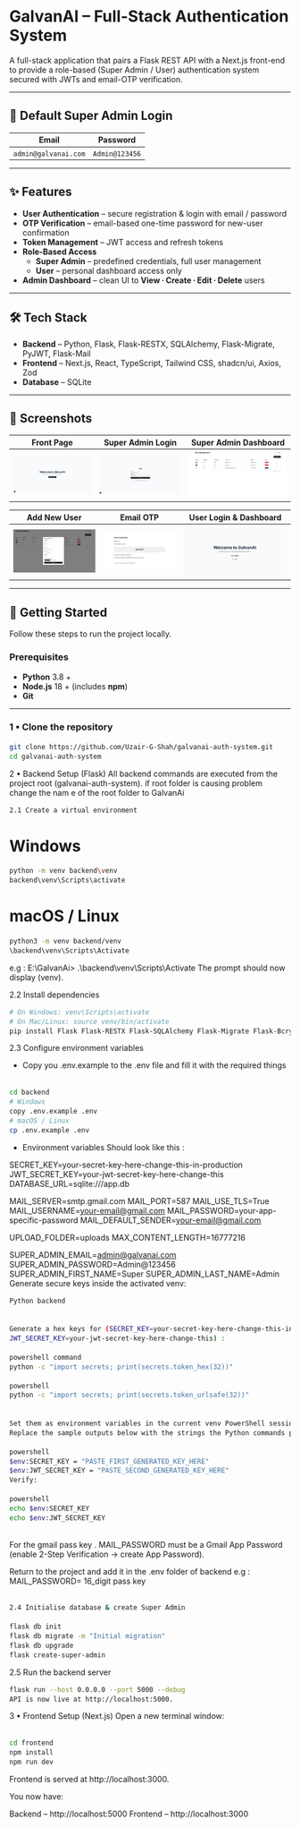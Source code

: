 # GalvanAI – Full-Stack Authentication System

A full-stack application that pairs a Flask REST API with a Next.js front-end to provide a role-based (Super Admin / User) authentication system secured with JWTs and email-OTP verification.

---

## 🔑 Default Super Admin Login

| Email                    | Password      |
| ------------------------ | ------------- |
| `admin@galvanai.com` | `Admin@123456` |

---

## ✨ Features

* **User Authentication** – secure registration & login with email / password  
* **OTP Verification** – email-based one-time password for new-user confirmation  
* **Token Management** – JWT access and refresh tokens  
* **Role-Based Access**  
  * **Super Admin** – predefined credentials, full user management  
  * **User** – personal dashboard access only  
* **Admin Dashboard** – clean UI to **View ∙ Create ∙ Edit ∙ Delete** users  

---

## 🛠️ Tech Stack

* **Backend** – Python, Flask, Flask-RESTX, SQLAlchemy, Flask-Migrate, PyJWT, Flask-Mail  
* **Frontend** – Next.js, React, TypeScript, Tailwind CSS, shadcn/ui, Axios, Zod  
* **Database** – SQLite  

---

## 📸 Screenshots

| Front Page | Super Admin Login | Super Admin Dashboard |
| :---: | :---: | :---: |
| ![Front Page](screenshots/frontPage1.JPG) | ![Super Admin Login](screenshots/super_admin_login.JPG) | ![Super Admin Dashboard](screenshots/Super_dashBoard.JPG) |

| Add New User | Email OTP | User Login & Dashboard |
| :---: | :---: | :---: |
| ![Adding New User](screenshots/Adding_new_user.JPG) | ![Email Verification OTP](screenshots/email_verification.JPG) | ![User Dashboard](screenshots/user_dashboard.JPG) |

---

## 🚀 Getting Started

Follow these steps to run the project locally.

### Prerequisites

* **Python** 3.8 +  
* **Node.js** 18 + (includes **npm**)  
* **Git**

---

### 1 ▪ Clone the repository

```bash
git clone https://github.com/Uzair-G-Shah/galvanai-auth-system.git
cd galvanai-auth-system

```

2 ▪ Backend Setup (Flask)
All backend commands are executed from the project root (galvanai-auth-system).  if root folder is causing problem change the nam e of the root folder to GalvanAi 


```bash
2.1 Create a virtual environment

```


# Windows

```bash
python -m venv backend\venv
backend\venv\Scripts\activate
```
# macOS / Linux

```bash
python3 -m venv backend/venv
\backend\venv\Scripts\Activate
```
e.g :  E:\GalvanAi> .\backend\venv\Scripts\Activate
The prompt should now display (venv).


2.2 Install dependencies
```bash
# On Windows: venv\Scripts\activate
# On Mac/Linux: source venv/bin/activate
pip install Flask Flask-RESTX Flask-SQLAlchemy Flask-Migrate Flask-Bcrypt PyJWT python-dotenv Flask-CORS Pillow flask-mail
```


2.3 Configure environment variables
- Copy you .env.example to the .env file and fill it with the required things 
```bash

cd backend
# Windows
copy .env.example .env
# macOS / Linux
cp .env.example .env

```
- Environment variables Should look like this : 

SECRET_KEY=your-secret-key-here-change-this-in-production
JWT_SECRET_KEY=your-jwt-secret-key-here-change-this
DATABASE_URL=sqlite:///app.db

MAIL_SERVER=smtp.gmail.com
MAIL_PORT=587
MAIL_USE_TLS=True
MAIL_USERNAME=your-email@gmail.com
MAIL_PASSWORD=your-app-specific-password
MAIL_DEFAULT_SENDER=your-email@gmail.com

UPLOAD_FOLDER=uploads
MAX_CONTENT_LENGTH=16777216

SUPER_ADMIN_EMAIL=admin@galvanai.com
SUPER_ADMIN_PASSWORD=Admin@123456
SUPER_ADMIN_FIRST_NAME=Super
SUPER_ADMIN_LAST_NAME=Admin
Generate secure keys inside the activated venv:

```bash
Python backend 


Generate a hex keys for (SECRET_KEY=your-secret-key-here-change-this-in-production
JWT_SECRET_KEY=your-jwt-secret-key-here-change-this) :

powershell command 
python -c "import secrets; print(secrets.token_hex(32))"

powershell
python -c "import secrets; print(secrets.token_urlsafe(32))"


Set them as environment variables in the current venv PowerShell session
Replace the sample outputs below with the strings the Python commands produced:

powershell
$env:SECRET_KEY = "PASTE_FIRST_GENERATED_KEY_HERE"
$env:JWT_SECRET_KEY = "PASTE_SECOND_GENERATED_KEY_HERE"
Verify:

powershell
echo $env:SECRET_KEY
echo $env:JWT_SECRET_KEY
 

```

For the gmail pass key .
MAIL_PASSWORD must be a Gmail App Password (enable 2-Step Verification → create App Password).

Return to the project and add it in the .env folder of backend e.g : MAIL_PASSWORD= 16_digit pass key

```bash

2.4 Initialise database & create Super Admin

flask db init
flask db migrate -m "Initial migration"
flask db upgrade
flask create-super-admin 

```
2.5 Run the backend server

```bash
flask run --host 0.0.0.0 --port 5000 --debug
API is now live at http://localhost:5000.

```

3 ▪ Frontend Setup (Next.js)
Open a new terminal window:

```bash

cd frontend
npm install
npm run dev
```

Frontend is served at http://localhost:3000.

You now have:

Backend – http://localhost:5000
Frontend – http://localhost:3000

